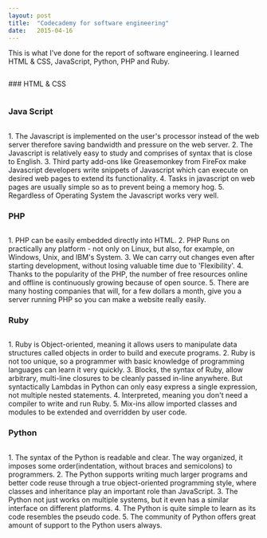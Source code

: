 ```yaml
---
layout: post
title:  "Codecademy for software engineering"
date:   2015-04-16
---
```


<p class="intro"><span class="dropcap">T</span>his is what I've done for the report of software engineering. 
I learned HTML & CSS, JavaScript, Python, PHP and Ruby.
<p><img src="http://i.imgur.com/RrAPjGv.png?1" alt=""></p>
### HTML & CSS
<p><img src="http://i.imgur.com/QIgQOow.png" alt=""></p>

### Java Script
<p><img src="http://i.imgur.com/LisHtUB.png" alt=""></p>
1. The Javascript is implemented on the user's processor instead of the web server therefore saving bandwidth and pressure on the web server.
2. The Javascript is relatively easy to study and comprises of syntax that is close to English.
3. Third party add-ons like Greasemonkey from FireFox make Javascript developers write snippets of Javascript which can execute on desired web pages to extend its functionality.
4. Tasks in javascript on web pages are usually simple so as to prevent being a memory hog.
5. Regardless of Operating System the Javascript works very well.

### PHP
<p><img src="http://i.imgur.com/IzFFRvf.png" alt=""></p>
1. PHP can be easily embedded directly into HTML.
2. PHP Runs on practically any platform - not only on Linux, but also, for example, on Windows, Unix, and IBM's System.
3. We can carry out changes even after starting development, without losing valuable time due to 'Flexibility'.
4. Thanks to the popularity of the PHP, the number of free resources online and offline is continuously growing because of open source.
5. There are many hosting companies that will, for a few dollars a month, give you a server running PHP so you can make a website really easily.

### Ruby
<p><img src="http://i.imgur.com/drJgqY5.png" alt=""></p>
1. Ruby is Object-oriented, meaning it allows users to manipulate data structures called objects in order to build and execute programs.
2. Ruby is not too unique, so a programmer with basic knowledge of programming languages can learn it very quickly.
3. Blocks, the syntax of Ruby, allow arbitrary, multi-line closures to be cleanly passed in-line anywhere. But syntactically Lambdas in Python can only easy express a single expression, not multiple nested statements.
4. Interpreted, meaning you don't need a compiler to write and run Ruby.
5. Mix-ins allow imported classes and modules to be extended and overridden by user code.

### Python
<p><img src="http://i.imgur.com/dVzq5kn.png" alt=""></p>
1. The syntax of the Python is readable and clear. The way organized, it imposes some order(indentation, without braces and semicolons) to programmers.
2. The Python supports writing much larger programs and better code reuse through a true object-oriented programming style, where classes and inheritance play an important role than JavaScript.
3. The Python not just works on multiple systems, but it even has a similar interface on different platforms.
4. The Python is quite simple to learn as its code resembles the pseudo code.
5. The community of Python offers great amount of support to the Python users always.
